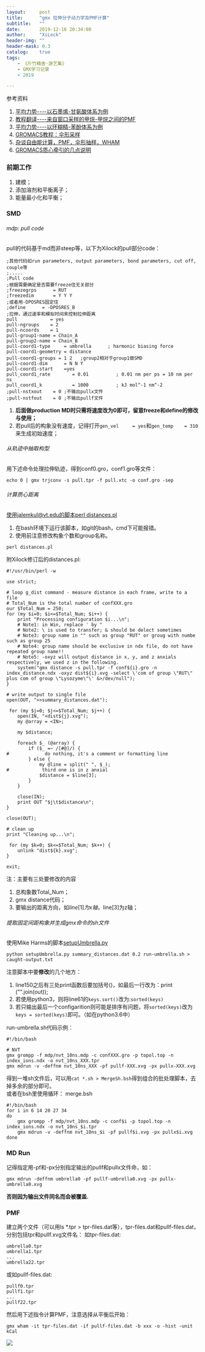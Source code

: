 ```yaml
---
layout:     post
title:      "gmx 拉伸分子动力学及PMF计算"
subtitle:   ""
date:       2019-12-16 20:34:00
author:     "XiLock"
header-img: ""
header-mask: 0.3
catalog:    true
tags:
    - 《斤竹精舍·游艺集》
    - GMX学习记录
    - 2019

---
```


参考资料  
1. [平均力势----以石墨烯-甘氨酸体系为例](https://liuyujie714.com/41.html)  
1. [教程翻译----来自窗口采样的甲烷-甲烷之间的PMF](https://liuyujie714.com/42.html#more)
1. [平均力势----以环糊精-苯酚体系为例](https://liuyujie714.com/23.html#more)  
1. [GROMACS教程：伞形采样](https://jerkwin.github.io/GMX/GMXtut-3/)
1. [杂谈自由能计算，PMF，伞形抽样，WHAM](https://blog.csdn.net/rogerzhanglijie/article/details/8126864)
1. [GROMACS质心牵引的几点说明](https://jerkwin.github.io/2015/10/12/GROMACS%E8%B4%A8%E5%BF%83%E7%89%B5%E5%BC%95%E7%9A%84%E5%87%A0%E7%82%B9%E8%AF%B4%E6%98%8E/)

### 前期工作
1. 建模；
1. 添加溶剂和平衡离子；
1. 能量最小化和平衡；


### SMD
###### mdp: pull code

pull的代码基于md而非steep等，以下为Xilock的pull部分code：

```
;其他代码如run parameters, output parameters, bond parameters, cut off, couple等
;.....
;Pull code
;根据需要确定是否需要freeze住无关部分
;freezegrps      = RUT
;freezedim       = Y Y Y
;或者用-DPOSRES固定住
;define      = -DPOSRES_B
;拉伸，通过速率和模拟时间来控制拉伸距离
pull            = yes
pull-ngroups    = 2
pull-ncoords    = 1
pull-group1-name = Chain_A
pull-group2-name = Chain_B
pull-coord1-type     = umbrella      ; harmonic biasing force
pull-coord1-geometry = distance
pull-coord1-groups = 1 2   ;group2相对于group1做SMD
pull-coord1-dim      = N N Y
pull-coord1-start    =yes
pull_coord1_rate        = 0.01          ; 0.01 nm per ps = 10 nm per ns
pull_coord1_k           = 1000          ; kJ mol^-1 nm^-2
;pull-nstxout    = 0 ;不输出pullx文件
;pull-nstfout    = 0 ;不输出pullf文件
```

1. **后面做production MD时只需将速度改为0即可，留意freeze和define的修改与使用；**
1. 若pull后的构象没有速度，记得打开`gen_vel     = yes`和`gen_temp    = 310`来生成初始速度；


###### 从轨迹中抽取构型

用下述命令处理拉伸轨迹，得到conf0.gro，conf1.gro等文件：
```
echo 0 | gmx trjconv -s pull.tpr -f pull.xtc -o conf.gro -sep
```

###### 计算质心距离

使用jalemkul@vt.edu的脚本[perl distances.pl](https://jerkwin.github.io/GMX/GMXtut-3_distances.pl)

1. 在bash环境下运行该脚本，如git的bash，cmd下可能报错。
1. 使用前注意修改构象个数和group名称。

```
perl distances.pl
```

附Xilock修订后的distances.pl:
```
#!/usr/bin/perl -w

use strict;

# loop g_dist command - measure distance in each frame, write to a file
# Total_Num is the total number of confXXX.gro
our $Total_Num = 250;
for (my $i=0; $i<=$Total_Num; $i++) {
    print "Processing configuration $i...\n";
    # Note1: in Win, replace ' by "
    # Note2: \ is used to transfer; & should be delect sometimes
    # Note3: group name in "" such as group "RUT" or groug with numbe such as group 25
    # Note4: group name should be exclusive in ndx file, do not have repeated group name!!
    # Note5: -oxyz will output distance in x, y, and z anxials respectively, we used z in the following.
    system("gmx distance -s pull.tpr -f conf${i}.gro -n index_distance.ndx -oxyz dist${i}.xvg -select \'com of group \"RUT\" plus com of group \"Lysozyme\"\' &>/dev/null");
}

# write output to single file
open(OUT, ">>summary_distances.dat");

 for (my $j=0; $j<=$Total_Num; $j++) {
    open(IN, "<dist${j}.xvg");
    my @array = <IN>;

    my $distance;

    foreach $_ (@array) {
        if ($_ =~ /[#@]/) {
#             do nothing, it's a comment or formatting line
        } else {
            my @line = split(" ", $_);
#            third one is in z anxial
            $distance = $line[3];
        }
    }

    close(IN);
    print OUT "$j\t$distance\n";
}

close(OUT);

# clean up	
print "Cleaning up...\n";

 for (my $k=0; $k<=$Total_Num; $k++) {
    unlink "dist${k}.xvg";
}

exit;
```

注：主要有三处要修改的内容
1. 总构象数Total_Num；
1. gmx distance代码；
1. 要输出的距离方向，如$line[1]为x轴，$line[3]为z轴；


###### 提取固定间距构象并生成gmx命令的sh文件

使用Mike Harms的脚本[setupUmbrella.py](https://jerkwin.github.io/GMX/GMXtut-3_setup-umbrella-script.zip)

```
python setupUmbrella.py summary_distances.dat 0.2 run-umbrella.sh > caught-output.txt
```

注意脚本中要**修改**的几个地方：
1. line150之后有三处print函数后要加括号()，如最后一行改为：print ("".join(out));
1. 若使用python3，则将line61的`keys.sort()`改为:`sorted(keys)`
1. 若只输出最后一个configarition则可能是排序有问题，将`sorted(keys)`改为`keys = sorted(keys)`即可。（如在python3.6中）

run-umbrella.sh代码示例：
```
#!/bin/bash

# NVT
gmx grompp -f mdp/nvt_10ns.mdp -c confXXX.gro -p topol.top -n index_ions.ndx -o nvt_10ns_XXX.tpr
gmx mdrun -v -deffnm nvt_10ns_XXX -pf pullf-XXX.xvg -px pullx-XXX.xvg
```

得到一堆sh文件后，可以用`cat *.sh > MergeSh.bsh`得到组合的批处理脚本，去掉多余的部分即可。  
或者在bsh里使用循环：
merge.bsh
```
#!/bin/bash
for i in 6 14 20 27 34
do
	gmx grompp -f mdp/nvt_10ns.mdp -c conf$i -p topol.top -n index_ions.ndx -o nvt_10ns_$i.tpr
	gmx mdrun -v -deffnm nvt_10ns_$i -pf pullf$i.xvg -px pullx$i.xvg
done
```


### MD Run

记得指定用-pf和-px分别指定输出的pullf和pullx文件命，如：
```
gmx mdrun -deffnm umbrella0 -pf pullf-umbrella0.xvg -px pullx-umbrella0.xvg
```

**否则因为输出文件同名而会被覆盖.**

### PMF

建立两个文件（可以用ls *.tpr > tpr-files.dat等），tpr-files.dat和pullf-files.dat，分别包括tpr和pullf.xvg文件名：
如tpr-files.dat:
```
umbrella0.tpr
umbrella1.tpr
...
umbrella22.tpr
```
或如pullf-files.dat:
```
pullf0.tpr
pullf1.tpr
...
pullf22.tpr
```

然后用下述指令计算PMF，注意选择从平衡后开始：
```
gmx wham -it tpr-files.dat -if pullf-files.dat -b xxx -o -hist -unit kCal
```

![](/img/wc-tail.GIF)
